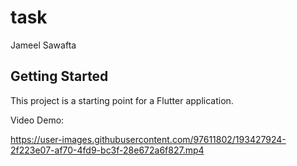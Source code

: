 # task

Jameel Sawafta

## Getting Started

This project is a starting point for a Flutter application.

Video Demo: 

https://user-images.githubusercontent.com/97611802/193427924-2f223e07-af70-4fd9-bc3f-28e672a6f827.mp4


